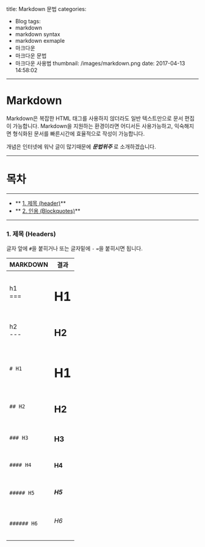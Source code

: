 title: Markdown 문법
categories:
  - Blog
tags:
  - markdown
  - markdown syntax
  - markdown exmaple
  - 마크다운
  - 마크다운 문법
  - 마크다운 사용법
thumbnail: /images/markdown.png
date: 2017-04-13 14:58:02
---
Markdown
=======
Markdown은 복잡한 HTML 태그를 사용하지 않더라도 일반 텍스트만으로 문서 편집이 가능합니다. Markdown을 지원하는 환경이라면 어디서든 사용가능하고, 익숙해지면 형식화된 문서를 빠른시간에 효율적으로 작성이 가능합니다. 
<br>

개념은 인터넷에 워낙 글이 많기때문에 ***문법위주*** 로 소개하겠습니다.
***

목차
====

***
* ** [1. 제목 (header)](#title)**
* ** [2. 인용 (Blockquotes)](#block)**
***

### <i id="title"></i> 1. 제목 (Headers)
글자 앞에 `#`을 붙히거나 또는 글자밑에 `-` `=`을 붙히시면 됩니다.

| MARKDOWN | 결과
| -------- | -----------------
| h1 </br> === | <h1>H1</h1>
| h2 </br> --- | <h2>H2</h2>
| `# H1`   | <h1>H1</h1>
| `## H2`   | <h2>H2</h2>
| `### H3`   | <h3>H3</h3>
| `#### H4`   | <h4>H4</h4>
| `##### H5`   | <h5>H5</h5>
| `###### H6`   | <h6>H6</h6>